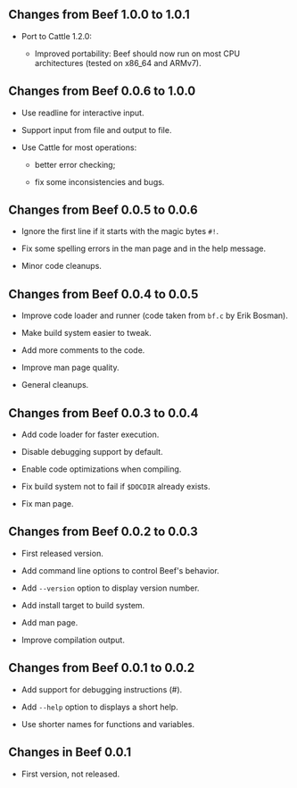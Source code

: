 Changes from Beef 1.0.0 to 1.0.1
--------------------------------

  * Port to Cattle 1.2.0:

    - Improved portability: Beef should now run on most CPU
      architectures (tested on x86_64 and ARMv7).


Changes from Beef 0.0.6 to 1.0.0
--------------------------------

  * Use readline for interactive input.

  * Support input from file and output to file.

  * Use Cattle for most operations:

    - better error checking;

    - fix some inconsistencies and bugs.


Changes from Beef 0.0.5 to 0.0.6
--------------------------------

  * Ignore the first line if it starts with the magic bytes `#!`.

  * Fix some spelling errors in the man page and in the help message.

  * Minor code cleanups.


Changes from Beef 0.0.4 to 0.0.5
--------------------------------

  * Improve code loader and runner (code taken from `bf.c` by Erik Bosman).

  * Make build system easier to tweak.

  * Add more comments to the code.

  * Improve man page quality.

  * General cleanups.


Changes from Beef 0.0.3 to 0.0.4
--------------------------------

  * Add code loader for faster execution.

  * Disable debugging support by default.

  * Enable code optimizations when compiling.

  * Fix build system not to fail if `$DOCDIR` already exists.

  * Fix man page.


Changes from Beef 0.0.2 to 0.0.3
--------------------------------

  * First released version.

  * Add command line options to control Beef's behavior.

  * Add `--version` option to display version number.

  * Add install target to build system.

  * Add man page.

  * Improve compilation output.


Changes from Beef 0.0.1 to 0.0.2
--------------------------------

  * Add support for debugging instructions (#).

  * Add `--help` option to displays a short help.

  * Use shorter names for functions and variables.


Changes in Beef 0.0.1
---------------------

  * First version, not released.
